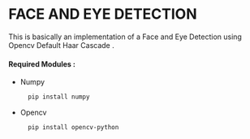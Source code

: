 # FACE AND EYE DETECTION 
This is basically an implementation of a Face and Eye Detection using Opencv Default Haar Cascade .

#### Required Modules :
  - Numpy   
    ```bash
      pip install numpy
    ```
  - Opencv   
    ```bash
      pip install opencv-python
    ```
